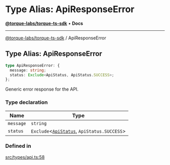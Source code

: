 # Type Alias: ApiResponseError

[**@torque-labs/torque-ts-sdk**](../) • **Docs**

***

[@torque-labs/torque-ts-sdk](../) / ApiResponseError

## Type Alias: ApiResponseError

```ts
type ApiResponseError: {
  message: string;
  status: Exclude<ApiStatus, ApiStatus.SUCCESS>;
};
```

Generic error response for the API.

### Type declaration

| Name      | Type                                                                        |
| --------- | --------------------------------------------------------------------------- |
| `message` | `string`                                                                    |
| `status`  | `Exclude`<[`ApiStatus`](../enumerations/apistatus.md), `ApiStatus.SUCCESS`> |

### Defined in

[src/types/api.ts:58](https://github.com/torque-labs/torque-ts-sdk/blob/a30afeab92cb119627ec542f4c8aff2dd9faf383/src/types/api.ts#L58)
